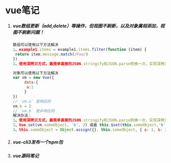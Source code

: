 # vue笔记

1. ##### vue数组更新（add,delete）等操作，但视图不刷新，以及对象属相添加，视图不刷新问题！

   ```js
   数组可以使用以下方法解决
   1、example1.items = example1.items.filter(function (item) {
    return item.message.match(/Foo/)
   })
   2、使用深拷贝方式，最简单直接的JSON.stringify和JSON.parse转换一次，实现深拷贝
   
   对象可以使用以下方法解决
   var vm = new Vue({
        data:{
   	     a:1
        }
   })
   // `vm.a` 是响应的
   vm.b = 2
   // `vm.b` 是非响应的
   解决办法：
   1、使用深拷贝方式，最简单直接的JSON.stringify和JSON.parse转换一次，实现深拷贝
   2、Vue.set(vm.someObject, 'b', 2) 或者 this.$set(this.someObject,'b',2)
   3、this.someObject = Object.assign({}, this.someObject, { a: 1, b: 2 })
   ```

2. ##### vue-cli3发布一个npm包

3. ##### vue源码笔记 
